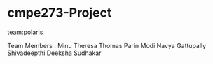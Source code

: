 cmpe273-Project
===============
team:polaris
 
 Team Members : 
 Minu Theresa Thomas
 Parin Modi
 Navya Gattupally
 Shivadeepthi
 Deeksha Sudhakar
 

